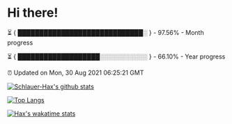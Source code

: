 # Hi there!

⏳ { █████████████████████████████░ } - 97.56% - Month progress

⏳ { ███████████████████░░░░░░░░░░░ } - 66.10% - Year progress

⏰ Updated on Mon, 30 Aug 2021 06:25:21 GMT


[![Schlauer-Hax's github stats](https://github-readme-stats.vercel.app/api?username=Schlauer-Hax&show_icons=true&theme=dark&count_private=true)](https://github.com/Schlauer-Hax)


[![Top Langs](https://github-readme-stats.vercel.app/api/top-langs/?username=Schlauer-Hax&layout=compact&theme=dark)](https://github.com/Schlauer-Hax?tab=repositories)


[![Hax's wakatime stats](https://github-readme-stats.vercel.app/api/wakatime?username=Hax&theme=dark)](https://wakatime.com/@Hax)

